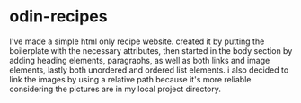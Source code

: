 # odin-recipes

I've made a simple html only recipe website. created it by putting the boilerplate with the necessary attributes, then started in the body section by adding heading elements, paragraphs, as well as both links and image elements, lastly both unordered and ordered list elements. i also decided to link the images by using a relative path because it's more reliable considering the pictures are in my local project directory.